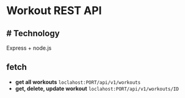 # Workout REST API

## # Technology
Express + node.js

## fetch
- **get all workouts**
`loclahost:PORT/api/v1/workouts`
- **get, delete, update workout**
`loclahost:PORT/api/v1/workouts/ID`